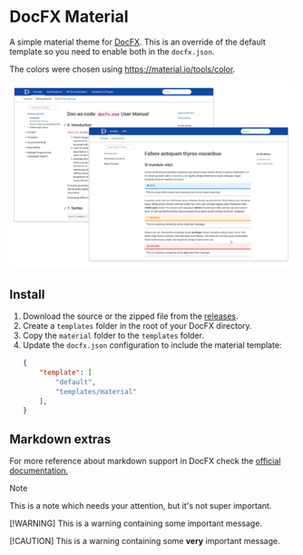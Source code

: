 # DocFX Material

A simple material theme for [DocFX](https://dotnet.github.io/docfx/). This is an
override of the default template so you need to enable both in the `docfx.json`.

The colors were chosen using <https://material.io/tools/color>.

![DocFX Material Site](./images/material-site.png)

## Install

1. Download the source or the zipped file from the [releases](https://github.com/ovasquez/docfx-material/releases).
2. Create a `templates` folder in the root of your DocFX directory.
3. Copy the `material` folder to the `templates` folder.
4. Update the `docfx.json` configuration to include the material template:
    ```json
    {
        "template": [
            "default",
            "templates/material"
        ],
    }
    ```

## Markdown extras

For more reference about markdown support in DocFX check the
[official documentation.](https://dotnet.github.io/docfx/spec/docfx_flavored_markdown.html?tabs=tabid-1%2Ctabid-a#note-warningtipimportant) 

> [!NOTE]
> This is a note which needs your attention, but it's not super important.
>
> [!WARNING]
> This is a warning containing some important message.
>
> [!CAUTION]
> This is a warning containing some **very** important message.
